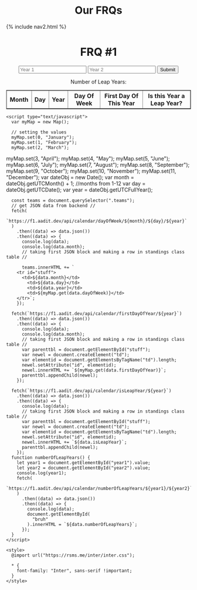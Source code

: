 <br>
<br>
<h1 style ="text-align: center">Our FRQs</h1>

<div id="title">
{% include nav2.html %}
</div>

<html lang="en">
  <head>
    <meta charset="UTF-8" />
    <meta http-equiv="X-UA-Compatible" content="IE=edge" />
    <meta name="viewport" content="width=device-width, initial-scale=1.0" />
    <title>FRQ #1</title>
  </head>

  <body>
    <h1 style="text-align: center; font-size: 30px">
      FRQ
      <span style="font-weight: bold">#1</span>
    </h1>
 <div style="margin: 0 auto; text-align: center">
    <input id="year1" type="text" placeholder="Year 1" />
    <input id="year2" type="text" placeholder="Year 2" />
    <button type="submit" onclick="numberOfLeapYears()">Submit</button>
    <p>Number of Leap Years:</p>
    <p id="bruh"></p>
    <table style="margin: 0 auto;" class="teams" border="1">
      <tr>
        <th>Month</th>
        <th>Day</th>
        <th>Year</th>
        <th>Day Of Week</th>
        <th>First Day Of This Year</th>
        <th>Is this Year a Leap Year?</th>
      </tr>
    </table>
</div>

    <script type="text/javascript">
      var myMap = new Map();

      // setting the values
      myMap.set(0, "January");
      myMap.set(1, "February");
      myMap.set(2, "March");
   myMap.set(3, "April");
   myMap.set(4, "May");
   myMap.set(5, "June");
   myMap.set(6, "July");
   myMap.set(7, "August");
   myMap.set(8, "September");
   myMap.set(9, "October");
   myMap.set(10, "November");
   myMap.set(11, "December");
      var dateObj = new Date();
      var month = dateObj.getUTCMonth() + 1; //months from 1-12
      var day = dateObj.getUTCDate();
      var year = dateObj.getUTCFullYear();

      const teams = document.querySelector(".teams");
      // get JSON data from backend //
      fetch(
        `https://f1.aadit.dev/api/calendar/dayOfWeek/${month}/${day}/${year}`
      )
        .then((data) => data.json())
        .then((data) => {
          console.log(data);
          console.log(data.month);
          // taking first JSON block and making a row in standings class table //

          teams.innerHTML += `
        <tr id="stuff">
          <td>${data.month}</td>
            <td>${data.day}</td>
            <td>${data.year}</td>
            <td>${myMap.get(data.dayOfWeek)}</td>
        </tr>`;
        });

      fetch(`https://f1.aadit.dev/api/calendar/firstDayOfYear/${year}`)
        .then((data) => data.json())
        .then((data) => {
          console.log(data);
          console.log(data.month);
          // taking first JSON block and making a row in standings class table //
          var parenttbl = document.getElementById("stuff");
          var newel = document.createElement("td");
          var elementid = document.getElementsByTagName("td").length;
          newel.setAttribute("id", elementid);
          newel.innerHTML += `${myMap.get(data.firstDayOfYear)}`;
          parenttbl.appendChild(newel);
        });

      fetch(`https://f1.aadit.dev/api/calendar/isLeapYear/${year}`)
        .then((data) => data.json())
        .then((data) => {
          console.log(data);
          // taking first JSON block and making a row in standings class table //
          var parenttbl = document.getElementById("stuff");
          var newel = document.createElement("td");
          var elementid = document.getElementsByTagName("td").length;
          newel.setAttribute("id", elementid);
          newel.innerHTML += `${data.isLeapYear}`;
          parenttbl.appendChild(newel);
        });
      function numberOfLeapYears() {
        let year1 = document.getElementById("year1").value;
        let year2 = document.getElementById("year2").value;
        console.log(year1);
        fetch(
          `https://f1.aadit.dev/api/calendar/numberOfLeapYears/${year1}/${year2}`
        )
          .then((data) => data.json())
          .then((data) => {
            console.log(data);
            document.getElementById(
              "bruh"
            ).innerHTML = `${data.numberOfLeapYears}`;
          });
      }
    </script>

    <style>
      @import url("https://rsms.me/inter/inter.css");

      * {
        font-family: "Inter", sans-serif !important;
      }
    </style>
  </body>
</html>
